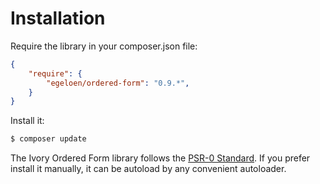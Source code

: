 # Installation

Require the library in your composer.json file:

``` json
{
    "require": {
        "egeloen/ordered-form": "0.9.*",
    }
}
```

Install it:

``` bash
$ composer update
```

The Ivory Ordered Form library follows the [PSR-0 Standard](https://github.com/php-fig/fig-standards/blob/master/accepted/PSR-0.md).
If you prefer install it manually, it can be autoload by any convenient autoloader.
